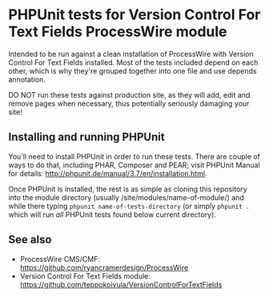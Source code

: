 PHPUnit tests for Version Control For Text Fields ProcessWire module
====================================================================

Intended to be run against a clean installation of ProcessWire with Version
Control For Text Fields installed. Most of the tests included depend on each
other, which is why they're grouped together into one file and use depends
annotation.

DO NOT run these tests against production site, as they will add, edit and
remove pages when necessary, thus potentially seriously damaging your site!

## Installing and running PHPUnit

You'll need to install PHPUnit in order to run these tests. There are couple
of ways to do that, including PHAR, Composer and PEAR; visit PHPUnit Manual 
for details: http://phpunit.de/manual/3.7/en/installation.html.

Once PHPUnit is installed, the rest is as simple as cloning this repository
into the module directory (usually /site/modules/name-of-module/) and while
there typing `phpunit name-of-tests-directory` (or simply `phpunit .` which
will run *all* PHPUnit tests found below current directory).

## See also

* ProcessWire CMS/CMF: https://github.com/ryancramerdesign/ProcessWire
* Version Control For Text Fields module: https://github.com/teppokoivula/VersionControlForTextFields
